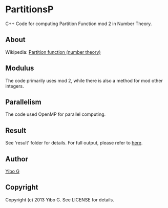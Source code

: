 PartitionsP
===========

C++ Code for computing Partition Function mod 2 in Number Theory.

## About

Wikipedia: [Partition function (number theory)](http://goo.gl/kqHbR7)

## Modulus

The code primarily uses mod 2, while there is also a method for mod other integers.

## Parallelism

The code used OpenMP for parallel computing.

## Result

See 'result' folder for details. For full output, please refer to [here](https://skydrive.live.com/?cid=CFAEF2CB2D92F2FD&id=CFAEF2CB2D92F2FD%211284).

## Author

[Yibo G](https://github.com/nilyibo)

## Copyright

Copyright (c) 2013 Yibo G. See LICENSE for details.
